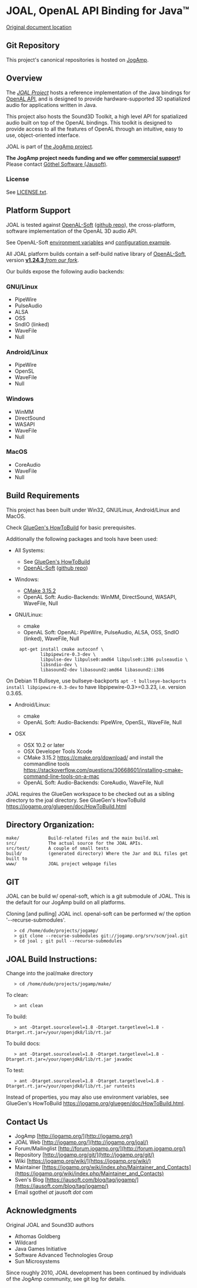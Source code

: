 # JOAL, OpenAL API Binding for Java™

[Original document location](https://jogamp.org/cgit/joal.git/about/)

## Git Repository
This project's canonical repositories is hosted on [JogAmp](https://jogamp.org/cgit/joal.git/).

## Overview
The [*JOAL Project*](https://jogamp.org/joal/www/) hosts a reference implementation of the
Java bindings for [OpenAL API](http://www.openal.org/), and is designed to provide
hardware-supported 3D spatialized audio for applications written in Java.

This project also hosts the Sound3D Toolkit, a high level
API for spatialized audio built on top of the OpenAL bindings.
This toolkit is designed to provide access to all the features
of OpenAL through an intuitive, easy to use, object-oriented interface.

JOAL is part of [the JogAmp project](https://jogamp.org).

**The JogAmp project needs funding and we offer [commercial support](https://jogamp.org/wiki/index.php?title=Maintainer_and_Contacts#Commercial_Support)!**<br/>
Please contact [Göthel Software (Jausoft)](https://jausoft.com/).

### License
See [LICENSE.txt](LICENSE.txt).

## Platform Support
JOAL is tested against [OpenAL-Soft](https://openal-soft.org/) ([github repo](https://github.com/kcat/openal-soft/)),
the cross-platform, software implementation of the OpenAL 3D audio API.

See OpenAL-Soft [environment variables](https://github.com/kcat/openal-soft/blob/master/docs/env-vars.txt)
and [configuration example](https://github.com/kcat/openal-soft/blob/master/alsoftrc.sample).

All JOAL platform builds contain a self-build native library of [OpenAL-Soft](https://openal-soft.org/),
version [**v1.24.3** *from our fork*](https://jogamp.org/cgit/openal-soft.git/).

Our builds expose the following audio backends:

### GNU/Linux
- PipeWire
- PulseAudio
- ALSA
- OSS
- SndIO (linked)
- WaveFile
- Null

### Android/Linux
- PipeWire
- OpenSL
- WaveFile
- Null

### Windows
- WinMM
- DirectSound
- WASAPI
- WaveFile
- Null

### MacOS
- CoreAudio
- WaveFile
- Null

## Build Requirements
This project has been built under Win32, GNU/Linux, Android/Linux and MacOS. 

Check [GlueGen's HowToBuild](https://jogamp.org/gluegen/doc/HowToBuild.html)
for basic prerequisites.

Additionally the following packages and tools have been used:

* All Systems:
  - See [GlueGen's HowToBuild](https://jogamp.org/gluegen/doc/HowToBuild.html)
  - [OpenAL-Soft](https://openal-soft.org/) ([github repo](https://github.com/kcat/openal-soft/))

* Windows:
  - [CMake 3.15.2](https://cmake.org/download/)
  - OpenAL Soft: Audio-Backends: WinMM, DirectSound, WASAPI, WaveFile, Null

* GNU/Linux:
  - cmake
  - OpenAL Soft: OpenAL: PipeWire, PulseAudio, ALSA, OSS, SndIO (linked), WaveFile, Null
```
     apt-get install cmake autoconf \
             libpipewire-0.3-dev \
             libpulse-dev libpulse0:amd64 libpulse0:i386 pulseaudio \
             libsndio-dev \
             libasound2-dev libasound2:amd64 libasound2:i386
```
 On Debian 11 Bullseye, use bullseye-backports `apt -t bullseye-backports install libpipewire-0.3-dev`
 to have libpipewire-0.3>=0.3.23, i.e. version 0.3.65.

* Android/Linux:
  - cmake
  - OpenAL Soft: Audio-Backends: PipeWire, OpenSL, WaveFile, Null

* OSX
  - OSX 10.2 or later
  - OSX Developer Tools Xcode
  - CMake 3.15.2 <https://cmake.org/download/> 
    and install the commandline tools <https://stackoverflow.com/questions/30668601/installing-cmake-command-line-tools-on-a-mac>
  - OpenAL Soft: Audio-Backends: CoreAudio, WaveFile, Null

JOAL requires the GlueGen workspace to be checked out as a sibling
directory to the joal directory. 
See GlueGen's HowToBuild <https://jogamp.org/gluegen/doc/HowToBuild.html>

## Directory Organization:
```
make/           Build-related files and the main build.xml
src/            The actual source for the JOAL APIs.
src/test/       A couple of small tests
build/          (generated directory) Where the Jar and DLL files get built to
www/            JOAL project webpage files
```

## GIT
JOAL can be build w/ openal-soft, which is a git submodule of JOAL.
This is the default for our JogAmp build on all platforms.

Cloning [and pulling] JOAL incl. openal-soft 
can be performed w/ the option '--recurse-submodules'.
```
   > cd /home/dude/projects/jogamp/
   > git clone --recurse-submodules git://jogamp.org/srv/scm/joal.git
   > cd joal ; git pull --recurse-submodules
```
 
## JOAL Build Instructions:
Change into the joal/make directory
```
   > cd /home/dude/projects/jogamp/make/
```

To clean: 
```
   > ant clean
```

To build:
```
   > ant -Dtarget.sourcelevel=1.8 -Dtarget.targetlevel=1.8 -Dtarget.rt.jar=/your/openjdk8/lib/rt.jar
```

To build docs:
```
   > ant -Dtarget.sourcelevel=1.8 -Dtarget.targetlevel=1.8 -Dtarget.rt.jar=/your/openjdk8/lib/rt.jar javadoc
```

To test:
```
   > ant -Dtarget.sourcelevel=1.8 -Dtarget.targetlevel=1.8 -Dtarget.rt.jar=/your/openjdk8/lib/rt.jar runtests
```

Instead of properties, you may also use environment variables, 
see GlueGen's HowToBuild <https://jogamp.org/gluegen/doc/HowToBuild.html>.

## Contact Us
- JogAmp             [http://jogamp.org/](http://jogamp.org/)
- JOAL Web           [http://jogamp.org/](http://jogamp.org/joal/)
- Forum/Mailinglist  [http://forum.jogamp.org/](http://forum.jogamp.org/)
- Repository         [http://jogamp.org/git/](http://jogamp.org/git/)
- Wiki               [https://jogamp.org/wiki/](https://jogamp.org/wiki/)
- Maintainer         [https://jogamp.org/wiki/index.php/Maintainer_and_Contacts](https://jogamp.org/wiki/index.php/Maintainer_and_Contacts)
- Sven's Blog        [https://jausoft.com/blog/tag/jogamp/](https://jausoft.com/blog/tag/jogamp/)
- Email              sgothel _at_ jausoft _dot_ com

## Acknowledgments
Original JOAL and Sound3D authors

- Athomas Goldberg
- Wildcard
- Java Games Initiative
- Software Advanced Technologies Group
- Sun Microsystems

Since roughly 2010, JOAL development has been continued
by individuals of the JogAmp community, see git log for details.

